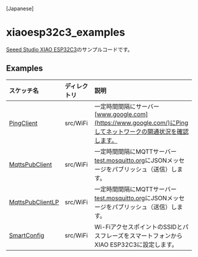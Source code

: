 [Japanese]

# xiaoesp32c3_examples

[Seeed Studio XIAO ESP32C3](https://wiki.seeedstudio.com/XIAO_ESP32C3_Getting_Started/)のサンプルコードです。

## Examples

| スケッチ名 | ディレクトリ | 説明 |
| :--- | :--- | :--- |
| [PingClient](src/WiFi/PingClient) | src/WiFi | 一定時間間隔にサーバー[www.google.com](https://www.google.com/)にPingしてネットワークの開通状況を確認します。 |
| [MqttsPubClient](src/WiFi/MqttsPubClient) | src/WiFi | 一定時間間隔にMQTTサーバー[test.mosquitto.org](https://test.mosquitto.org/)にJSONメッセージをパブリッシュ（送信）します。 |
| [MqttsPubClientLP](src/WiFi/MqttsPubClientLP) | src/WiFi | 一定時間間隔にMQTTサーバー[test.mosquitto.org](https://test.mosquitto.org/)にJSONメッセージをパブリッシュ（送信）します。 |
| [SmartConfig](src/WiFi/SmartConfig) | src/WiFi | Wi-FiアクセスポイントのSSIDとパスフレーズをスマートフォンからXIAO ESP32C3に設定します。 |
